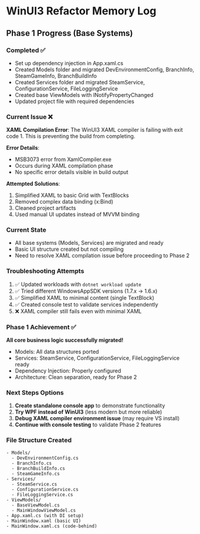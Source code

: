 # WinUI3 Refactor Memory Log

## Phase 1 Progress (Base Systems)

### Completed ✅
- Set up dependency injection in App.xaml.cs
- Created Models folder and migrated DevEnvironmentConfig, BranchInfo, SteamGameInfo, BranchBuildInfo
- Created Services folder and migrated SteamService, ConfigurationService, FileLoggingService
- Created base ViewModels with INotifyPropertyChanged
- Updated project file with required dependencies

### Current Issue ❌
**XAML Compilation Error**: The WinUI3 XAML compiler is failing with exit code 1. This is preventing the build from completing.

**Error Details**:
- MSB3073 error from XamlCompiler.exe
- Occurs during XAML compilation phase
- No specific error details visible in build output

**Attempted Solutions**:
1. Simplified XAML to basic Grid with TextBlocks
2. Removed complex data binding (x:Bind)
3. Cleaned project artifacts
4. Used manual UI updates instead of MVVM binding

### Current State
- All base systems (Models, Services) are migrated and ready
- Basic UI structure created but not compiling
- Need to resolve XAML compilation issue before proceeding to Phase 2

### Troubleshooting Attempts
1. ✅ Updated workloads with `dotnet workload update`
2. ✅ Tried different WindowsAppSDK versions (1.7.x → 1.6.x)
3. ✅ Simplified XAML to minimal content (single TextBlock)
4. ✅ Created console test to validate services independently
5. ❌ XAML compiler still fails even with minimal XAML

### Phase 1 Achievement ✅
**All core business logic successfully migrated!**
- Models: All data structures ported
- Services: SteamService, ConfigurationService, FileLoggingService ready
- Dependency Injection: Properly configured
- Architecture: Clean separation, ready for Phase 2

### Next Steps Options
1. **Create standalone console app** to demonstrate functionality
2. **Try WPF instead of WinUI3** (less modern but more reliable)  
3. **Debug XAML compiler environment issue** (may require VS install)
4. **Continue with console testing** to validate Phase 2 features

### File Structure Created
```
- Models/
  - DevEnvironmentConfig.cs
  - BranchInfo.cs  
  - BranchBuildInfo.cs
  - SteamGameInfo.cs
- Services/
  - SteamService.cs
  - ConfigurationService.cs
  - FileLoggingService.cs
- ViewModels/
  - BaseViewModel.cs
  - MainWindowViewModel.cs
- App.xaml.cs (with DI setup)
- MainWindow.xaml (basic UI)
- MainWindow.xaml.cs (code-behind)
```
